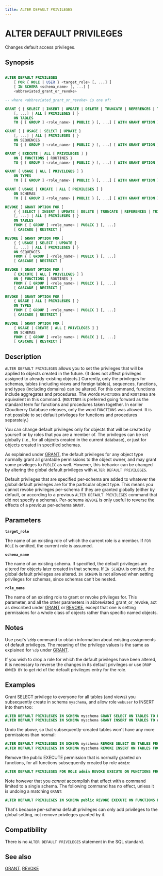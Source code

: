 ```yaml
---
title: ALTER DEFAULT PRIVILEGES
---
```


# ALTER DEFAULT PRIVILEGES

Changes default access privileges.

## Synopsis

```sql

ALTER DEFAULT PRIVILEGES
    [ FOR { ROLE | USER } <target_role> [, ...] ]
    [ IN SCHEMA <schema_name> [, ...] ]
    <abbreviated_grant_or_revoke>

-- where <abbreviated_grant_or_revoke> is one of:

GRANT { { SELECT | INSERT | UPDATE | DELETE | TRUNCATE | REFERENCES | TRIGGER }
    [, ...] | ALL [ PRIVILEGES ] }
    ON TABLES
    TO { [ GROUP ] <role_name> | PUBLIC } [, ...] [ WITH GRANT OPTION ]

GRANT { { USAGE | SELECT | UPDATE }
    [, ...] | ALL [ PRIVILEGES ] }
    ON SEQUENCES
    TO { [ GROUP ] <role_name> | PUBLIC } [, ...] [ WITH GRANT OPTION ]

GRANT { EXECUTE | ALL [ PRIVILEGES ] }
    ON { FUNCTIONS | ROUTINES }
    TO { [ GROUP ] <role_name> | PUBLIC } [, ...] [ WITH GRANT OPTION ]

GRANT { USAGE | ALL [ PRIVILEGES ] }
    ON TYPES
    TO { [ GROUP ] <role_name> | PUBLIC } [, ...] [ WITH GRANT OPTION ]

GRANT { USAGE | CREATE | ALL [ PRIVILEGES ] }
    ON SCHEMAS
    TO { [ GROUP ] <role_name> | PUBLIC } [, ...] [ WITH GRANT OPTION ]

REVOKE [ GRANT OPTION FOR ]
    { { SELECT | INSERT | UPDATE | DELETE | TRUNCATE | REFERENCES | TRIGGER }
    [, ...] | ALL [ PRIVILEGES ] }
    ON TABLES
    FROM { [ GROUP ] <role_name> | PUBLIC } [, ...]
    [ CASCADE | RESTRICT ]

REVOKE [ GRANT OPTION FOR ]
    { { USAGE | SELECT | UPDATE }
    [, ...] | ALL [ PRIVILEGES ] }
    ON SEQUENCES
    FROM { [ GROUP ] <role_name> | PUBLIC } [, ...]
    [ CASCADE | RESTRICT ]

REVOKE [ GRANT OPTION FOR ]
    { EXECUTE | ALL [ PRIVILEGES ] }
    ON { FUNCTIONS | ROUTINES }
    FROM { [ GROUP ] <role_name> | PUBLIC } [, ...]
    [ CASCADE | RESTRICT ]

REVOKE [ GRANT OPTION FOR ]
    { USAGE | ALL [ PRIVILEGES ] }
    ON TYPES
    FROM { [ GROUP ] <role_name> | PUBLIC } [, ...]
    [ CASCADE | RESTRICT ]

REVOKE [ GRANT OPTION FOR ]
    { USAGE | CREATE | ALL [ PRIVILEGES ] }
    ON SCHEMAS
    FROM { [ GROUP ] <role_name> | PUBLIC } [, ...]
    [ CASCADE | RESTRICT ]
```

## Description

`ALTER DEFAULT PRIVILEGES` allows you to set the privileges that will be applied to objects created in the future. (It does not affect privileges assigned to already-existing objects.) Currently, only the privileges for schemas, tables (including views and foreign tables), sequences, functions, and types (including domains) can be altered. For this command, functions include aggregates and procedures. The words `FUNCTIONS` and `ROUTINES` are equivalent in this command. (`ROUTINES` is preferred going forward as the standard term for functions and procedures taken together. In earlier Cloudberry Database releases, only the word `FUNCTIONS` was allowed. It is not possible to set default privileges for functions and procedures separately.)

You can change default privileges only for objects that will be created by yourself or by roles that you are a member of. The privileges can be set globally (i.e., for all objects created in the current database), or just for objects created in specified schemas.

As explained under [GRANT](/docs/sql-stmts/sql-stmt-grant.md), the default privileges for any object type normally grant all grantable permissions to the object owner, and may grant some privileges to `PUBLIC` as well. However, this behavior can be changed by altering the global default privileges with `ALTER DEFAULT PRIVILEGES`.

Default privileges that are specified per-schema are added to whatever the global default privileges are for the particular object type. This means you cannot revoke privileges per-schema if they are granted globally (either by default, or according to a previous `ALTER DEFAULT PRIVILEGES` command that did not specify a schema). Per-schema `REVOKE` is only useful to reverse the effects of a previous per-schema `GRANT`.

## Parameters

**`target_role`**

The name of an existing role of which the current role is a member. If `FOR ROLE` is omitted, the current role is assumed.

**`schema_name`**

The name of an existing schema. If specified, the default privileges are altered for objects later created in that schema. If `IN SCHEMA` is omitted, the global default privileges are altered. `IN SCHEMA` is not allowed when setting privileges for schemas, since schemas can't be nested.

**`role_name`**

The name of an existing role to grant or revoke privileges for. This parameter, and all the other parameters in abbreviated_grant_or_revoke, act as described under [GRANT](/docs/sql-stmts/sql-stmt-grant.md) or [REVOKE](/docs/sql-stmts/sql-stmt-revoke.md), except that one is setting permissions for a whole class of objects rather than specific named objects.

## Notes

Use psql's `\ddp` command to obtain information about existing assignments of default privileges. The meaning of the privilege values is the same as explained for `\dp` under [GRANT](/docs/sql-stmts/sql-stmt-grant.md).

If you wish to drop a role for which the default privileges have been altered, it is necessary to reverse the changes in its default privileges or use `DROP OWNED BY` to get rid of the default privileges entry for the role.

## Examples

Grant SELECT privilege to everyone for all tables (and views) you subsequently create in schema `myschema`, and allow role `webuser` to INSERT into them too:

```sql
ALTER DEFAULT PRIVILEGES IN SCHEMA myschema GRANT SELECT ON TABLES TO PUBLIC;
ALTER DEFAULT PRIVILEGES IN SCHEMA myschema GRANT INSERT ON TABLES TO webuser;
```

Undo the above, so that subsequently-created tables won't have any more permissions than normal:

```sql
ALTER DEFAULT PRIVILEGES IN SCHEMA myschema REVOKE SELECT ON TABLES FROM PUBLIC;
ALTER DEFAULT PRIVILEGES IN SCHEMA myschema REVOKE INSERT ON TABLES FROM webuser;
```

Remove the public EXECUTE permission that is normally granted on functions, for all functions subsequently created by role `admin`:

```sql
ALTER DEFAULT PRIVILEGES FOR ROLE admin REVOKE EXECUTE ON FUNCTIONS FROM PUBLIC;
```

Note however that you *cannot* accomplish that effect with a command limited to a single schema. The following command has no effect, unless it is undoing a matching `GRANT`:

```sql
ALTER DEFAULT PRIVILEGES IN SCHEMA public REVOKE EXECUTE ON FUNCTIONS FROM PUBLIC;
```

That's because per-schema default privileges can only add privileges to the global setting, not remove privileges granted by it.

## Compatibility

There is no `ALTER DEFAULT PRIVILEGES` statement in the SQL standard.

## See also

[GRANT](/docs/sql-stmts/sql-stmt-grant.md), [REVOKE](/docs/sql-stmts/sql-stmt-revoke.md)
